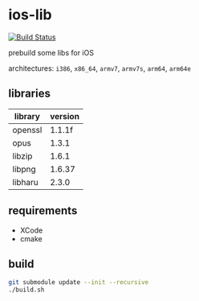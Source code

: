 # ios-lib
[![Build Status](https://travis-ci.org/damaex/ios-lib.svg?branch=master)](https://travis-ci.org/damaex/ios-lib)

prebuild some libs for iOS

architectures: `i386`, `x86_64`, `armv7`, `armv7s`, `arm64`, `arm64e`

## libraries

| library | version |
| ------- | ------- |
| openssl | 1.1.1f  |
| opus    | 1.3.1   |
| libzip  | 1.6.1   |
| libpng  | 1.6.37  |
| libharu | 2.3.0   |

## requirements
- XCode
- cmake

## build
```bash
git submodule update --init --recursive
./build.sh
```